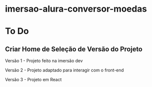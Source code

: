 # imersao-alura-conversor-moedas

# To Do

## Criar Home de Seleção de Versão do Projeto
   
Versão 1 - Projeto feito na imersão dev

Versão 2 - Projeto adaptado para interagir com o front-end

Versão 3 - Projeto em React
